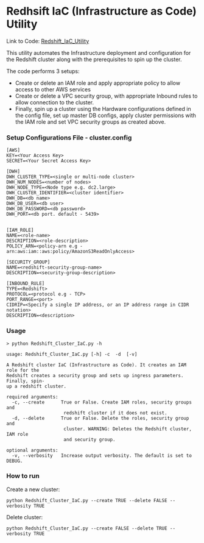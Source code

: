 # Redhsift IaC (Infrastructure as Code) Utility

Link to Code: [Redshift_IaC_Utility](https://github.com/satyam671/Tune-Pipeline-Music-Streaming-Data-Warehouse/blob/main/Redshift_Cluster_IaC.py)

This utility automates the Infrastructure deployment and configuration for the Redshift cluster along with the prerequisites to spin up the cluster. 

The code performs 3 setups:

 - Create or delete an IAM role and apply appropriate policy to allow access to other AWS services 
 - Create or delete a VPC security group, with appropriate Inbound rules to allow connection to the cluster.
 - Finally, spin up a cluster using the Hardware configurations defined in the config file, set up master DB configs, apply cluster permissions with the IAM role and set VPC security groups as created above.

### Setup Configurations File - cluster.config

    [AWS]
    KEY=<Your Access Key>
    SECRET=<Your Secret Access Key>
    
    [DWH] 
    DWH_CLUSTER_TYPE=<single or multi-node cluster>
    DWH_NUM_NODES=<number of nodes>
    DWH_NODE_TYPE=<Node type e.g. dc2.large>
    DWH_CLUSTER_IDENTIFIER=<cluster identifier>
    DWH_DB=<db name>
    DWH_DB_USER=<db user>
    DWH_DB_PASSWORD=<db password>
    DWH_PORT=<db port. default - 5439>
    
    
    [IAM_ROLE]
    NAME=<role-name>
    DESCRIPTION=<role-description>
    POLICY_ARN=<policy-arn e.g - arn:aws:iam::aws:policy/AmazonS3ReadOnlyAccess>
    
    [SECURITY_GROUP]
    NAME=<redshift-security-group-name>
    DESCRIPTION=<security-group-description>
    
    [INBOUND_RULE]
    TYPE=<Redshift>
    PROTOCOL=<protocol e.g - TCP>
    PORT_RANGE=<port>
    CIDRIP=<Specify a single IP address, or an IP address range in CIDR notation>
    DESCRIPTION=<description>

 ### Usage 
 

    > python Redshift_Cluster_IaC.py -h
    
    usage: Redshift_Cluster_IaC.py [-h] -c  -d  [-v]
    
    A Redshift cluster IaC (Infrastructure as Code). It creates an IAM role for the
    Redshift creates a security group and sets up ingress parameters. Finally, spin-
    up a redshift cluster.
    
    required arguments:
      -c, --create      True or False. Create IAM roles, security groups and
                         redshift cluster if it does not exist.
      -d, --delete      True or False. Delete the roles, security group and
                         cluster. WARNING: Deletes the Redshift cluster, IAM role
                         and security group.
    
    optional arguments:
      -v, --verbosity   Increase output verbosity. The default is set to DEBUG. 
    
### How to run
Create a new cluster: 

    python Redshift_Cluster_IaC.py --create TRUE --delete FALSE --verbosity TRUE

Delete cluster:

    python Redshift_Cluster_IaC.py --create FALSE --delete TRUE --verbosity TRUE



</br>
</br>
